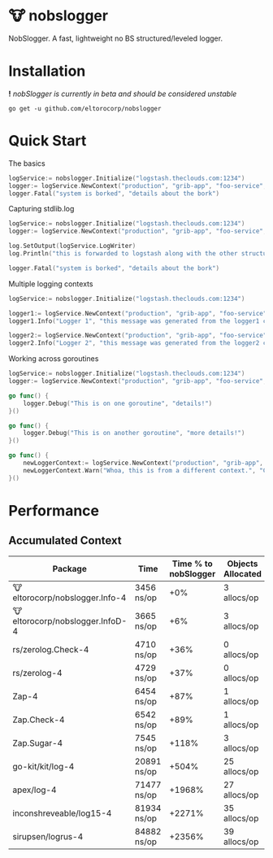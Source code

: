 # :cow: nobslogger
NobSlogger. A fast, lightweight no BS structured/leveled logger.

# Installation

**!** *nobSlogger is currently in beta and should be considered unstable*

`go get -u github.com/eltorocorp/nobslogger`

# Quick Start

The basics
```go
logService:= nobslogger.Initialize("logstash.theclouds.com:1234")
logger:= logService.NewContext("production", "grib-app", "foo-service", "instance 12abc")
logger.Fatal("system is borked", "details about the bork")
```

Capturing stdlib.log 
```go
logService:= nobslogger.Initialize("logstash.theclouds.com:1234")
logger:= logService.NewContext("production", "grib-app", "foo-service", "instance 12abc")

log.SetOutput(logService.LogWriter)
log.Println("this is forwarded to logstash along with the other structured logs")

logger.Fatal("system is borked", "details about the bork")
```

Multiple logging contexts
```go
logService:= nobslogger.Initialize("logstash.theclouds.com:1234")

logger1:= logService.NewContext("production", "grib-app", "foo-service", "instance 1")
logger1.Info("Logger 1", "this message was generated from the logger1 context")

logger2:= logService.NewContext("production", "grib-app", "foo-service", "instance 2")
logger2.Info("Logger 2", "this message was generated from the logger2 context")

```

Working across goroutines
```go
logService:= nobslogger.Initialize("logstash.theclouds.com:1234")
logger:= logService.NewContext("production", "grib-app", "foo-service", "instance 12abc")

go func() {
    logger.Debug("This is on one goroutine", "details!")
}()

go func() {
    logger.Debug("This is on another goroutine", "more details!")
}()

go func() {
    newLoggerContext:= logService.NewContext("production", "grib-app", "foo-service", "instance 3")
    newLoggerContext.Warn("Whoa, this is from a different context.", "Crazy details")
}()
```

# Performance

## Accumulated Context

| Package                               | Time         |  Time % to nobSlogger | Objects Allocated |
|---------------------------------------|--------------|-----------------------|-------------------|
| :cow: eltorocorp/nobslogger.Info-4    | 3456 ns/op   | +0%                   | 3 allocs/op       |
| :cow: eltorocorp/nobslogger.InfoD-4   | 3665 ns/op   | +6%                   | 3 allocs/op       |
| rs/zerolog.Check-4                    | 4710 ns/op   | +36%                  | 0 allocs/op       |
| rs/zerolog-4                          | 4729 ns/op   | +37%                  | 0 allocs/op       |
| Zap-4                                 | 6454 ns/op   | +87%                  | 1 allocs/op       |
| Zap.Check-4                           | 6542 ns/op   | +89%                  | 1 allocs/op       |
| Zap.Sugar-4                           | 7545 ns/op   | +118%                 | 3 allocs/op       |
| go-kit/kit/log-4                      | 20891 ns/op  | +504%                 | 25 allocs/op      |
| apex/log-4                            | 71477 ns/op  | +1968%                | 27 allocs/op      |
| inconshreveable/log15-4               | 81934 ns/op  | +2271%                | 35 allocs/op      |
| sirupsen/logrus-4                     | 84882 ns/op  | +2356%                | 39 allocs/op      |
